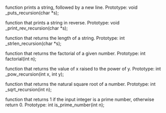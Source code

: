 function prints a string, followed by a new line.
Prototype: void _puts_recursion(char *s);

function that prints a string in reverse.
Prototype: void _print_rev_recursion(char *s);

function that returns the length of a string.
Prototype: int _strlen_recursion(char *s);

function that returns the factorial of a given number.
Prototype: int factorial(int n);

function that returns the value of x raised to the power of y.
Prototype: int _pow_recursion(int x, int y);

function that returns the natural square root of a number.
Prototype: int _sqrt_recursion(int n);

function that returns 1 if the input integer is a prime number, otherwise return 0.
Prototype: int is_prime_number(int n);

